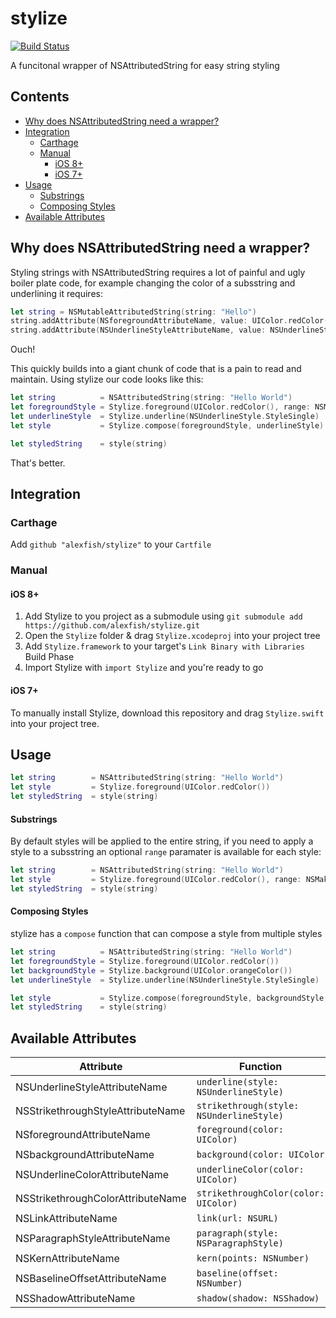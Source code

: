 # stylize

[![Build Status](https://travis-ci.org/alexfish/stylize.svg)](https://travis-ci.org/alexfish/stylize)

A funcitonal wrapper of NSAttributedString for easy string styling

## Contents

* [Why does NSAttributedString need a wrapper?](#why-does-nsattributedstring-need-a-wrapper)
* [Integration](#integration)
    * [Carthage](#carthage)
    * [Manual](#manual)
        * [iOS 8+](#ios-8)
        * [iOS 7+](#ios-7)
* [Usage](#usage)
    * [Substrings](#substrings)
    * [Composing Styles](#composing-styles)
* [Available Attributes](#available-attributes)

## Why does NSAttributedString need a wrapper?

Styling strings with NSAttributedString requires a lot of painful and ugly boiler plate code, for example changing the color of a subsstring and underlining it requires:

```swift
let string = NSMutableAttributedString(string: "Hello")
string.addAttribute(NSforegroundAttributeName, value: UIColor.redColor(), range: NSMakeRange(0, 5))
string.addAttribute(NSUnderlineStyleAttributeName, value: NSUnderlineStyle.StyleSingle.rawValue, range: NSMakeRange(0, string.length))
```

Ouch!

This quickly builds into a giant chunk of code that is a pain to read and maintain. Using stylize our code looks like this:

```swift
let string          = NSAttributedString(string: "Hello World")
let foregroundStyle = Stylize.foreground(UIColor.redColor(), range: NSMakeRange(0, 5))
let underlineStyle  = Stylize.underline(NSUnderlineStyle.StyleSingle)
let style           = Stylize.compose(foregroundStyle, underlineStyle)

let styledString    = style(string)
```

That's better.

## Integration

### Carthage

Add `github "alexfish/stylize"` to your `Cartfile`

### Manual

#### iOS 8+
1. Add Stylize to you project as a submodule using `git submodule add https://github.com/alexfish/stylize.git`
2. Open the `Stylize` folder & drag `Stylize.xcodeproj` into your project tree
3. Add `Stylize.framework` to your target's `Link Binary with Libraries` Build Phase
4. Import Stylize with `import Stylize` and you're ready to go

#### iOS 7+
To manually install Stylize, download this repository and drag `Stylize.swift` into your project tree.

## Usage

```swift
let string        = NSAttributedString(string: "Hello World")
let style         = Stylize.foreground(UIColor.redColor())
let styledString  = style(string)
```

#### Substrings

By default styles will be applied to the entire string, if you need to apply a style to a subsstring an optional `range` paramater is available for each style:

```swift
let string        = NSAttributedString(string: "Hello World")
let style         = Stylize.foreground(UIColor.redColor(), range: NSMakeRange(0, 5))
let styledString  = style(string)
```

#### Composing Styles

stylize has a `compose` function that can compose a style from multiple styles

```swift
let string          = NSAttributedString(string: "Hello World")
let foregroundStyle = Stylize.foreground(UIColor.redColor())
let backgroundStyle = Stylize.background(UIColor.orangeColor())
let underlineStyle  = Stylize.underline(NSUnderlineStyle.StyleSingle)

let style           = Stylize.compose(foregroundStyle, backgroundStyle, underlineStyle)
let styledString    = style(string)
```

## Available Attributes

| Attribute  | Function |
| ------------- | ------------- |
| NSUnderlineStyleAttributeName  | `underline(style: NSUnderlineStyle)`  |
| NSStrikethroughStyleAttributeName  | `strikethrough(style: NSUnderlineStyle)`  |
| NSforegroundAttributeName | `foreground(color: UIColor)` |
| NSbackgroundAttributeName | `background(color: UIColor` |
| NSUnderlineColorAttributeName | `underlineColor(color: UIColor)` |
| NSStrikethroughColorAttributeName | `strikethroughColor(color: UIColor)` |
| NSLinkAttributeName | `link(url: NSURL)` |
| NSParagraphStyleAttributeName | `paragraph(style: NSParagraphStyle)` |
| NSKernAttributeName | `kern(points: NSNumber)` |
| NSBaselineOffsetAttributeName | `baseline(offset: NSNumber)` |
| NSShadowAttributeName | `shadow(shadow: NSShadow)` |
